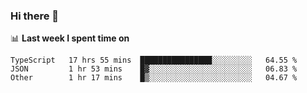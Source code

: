 ### Hi there 👋

<!--
**DBvc/DBvc** is a ✨ _special_ ✨ repository because its `README.md` (this file) appears on your GitHub profile.

Here are some ideas to get you started:

- 🔭 I’m currently working on ...
- 🌱 I’m currently learning ...
- 👯 I’m looking to collaborate on ...
- 🤔 I’m looking for help with ...
- 💬 Ask me about ...
- 📫 How to reach me: ...
- 😄 Pronouns: ...
- ⚡ Fun fact: ...
-->

📊 **Last week I spent time on**
<!--START_SECTION:waka-->

```text
TypeScript   17 hrs 55 mins  ████████████████░░░░░░░░░   64.55 %
JSON         1 hr 53 mins    █▓░░░░░░░░░░░░░░░░░░░░░░░   06.83 %
Other        1 hr 17 mins    █▒░░░░░░░░░░░░░░░░░░░░░░░   04.67 %
```

<!--END_SECTION:waka-->
